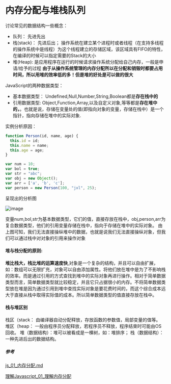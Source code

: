 # 内存分配与堆栈队列


讨论常见的数据结构一些概念：

+ 队列： 先进先出
+ 栈(stack)： 先进后出；
  操作系统在建立某个进程时或者线程（在支持多线程的操作系统中是线程）为这个线程建立的存储区域，该区域具有FIFO的特性，在编译的时候可以指定需要的Stack的大小
+ 堆(Heap): 是应用程序在运行的时候请求操作系统分配给自己内存，一般是申请/给予的过程
  **由于从操作系统管理的内存分配所以在分配和销毁时都要占用时间，所以用堆的效率低的多！但是堆的好处是可以做的很大**

JavaScript的两种数据类型：
+ 基本数据类型： Undefined,Null,Number,String,Boolean都是**存在栈中的**
+ 引用数据类型: Object,Function,Array,以及自定义对象,等等都是**存在堆中的，**。也就是说，存储在变量处的值(即指向对象的变量，存储在栈中）是一个指针，指向存储在堆中的实际对象.

实例分析原因：
```js
function Person(id, name, age) {
  this.id = id;
  this.name = name;
  this.age = age;
}

var num = 10;
var bol = true;
var str = "abc";
var obj = new Object();
var arr = ['a', 'b', 'c'];
var person = new Person(100, "jxl", 25);
```
呈现出的分析图

![image](https://pic002.cnblogs.com/images/2010/138960/2010100718003596.png)

变量num,bol,str为基本数据类型，它们的值，直接存放在栈中，obj,person,arr为复合数据类型，他们的引用变量存储在栈中，指向于存储在堆中的实际对象。
由上图可知，我们无法直接操纵堆中的数据，也就是说我们无法直接操纵对象，但我们可以通过栈中对对象的引用来操作对象

#### 堆与栈分配的原则:

**堆比栈大，栈比堆的运算速度快**,对象是一个复杂的结构，并且可以自由扩展，如：数组可以无限扩充，对象可以自由添加属性。将他们放在堆中是为了不影响栈的效率。而是通过引用的方式查找到堆中的实际对象再进行操作。相对于简单数据类型而言，简单数据类型就比较稳定，并且它只占据很小的内存。不将简单数据类型放在堆是因为通过引用到堆中查找实际对象是要花费时间的，而这个综合成本远大于直接从栈中取得实际值的成本。所以简单数据类型的值直接存放在栈中。

#### 栈与堆区别

栈区（stack：  由编译器自动分配释放，存放函数的参数值，局部变量的值等。
堆区（heap：   一般由程序员分配释放，若程序员不释放，程序结束时可能由OS回收。
堆（数据结构）：堆可以被看成是一棵树，如：堆排序；
栈（数据结构）：一种先进后出的数据结构。

##### 参考
[js_01_内存分配.md](http://www.cnblogs.com/fool/archive/2010/10/07/1845226.html)

[理解Javascript_01_理解内存分配](http://www.cnblogs.com/fool/archive/2010/10/07/1845226.html)
